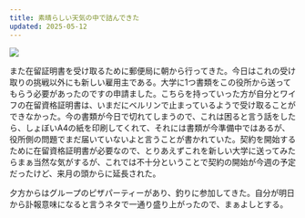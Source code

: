 ```yaml
---
title: 素晴らしい天気の中で詰んできた
updated: 2025-05-12
---
```

![](https://i.imgur.com/ociGigT.jpeg)

また在留証明書を受け取るために郵便局に朝から行ってきた。今日はこれの受け取りの挑戦以外にも新しい雇用主である。大学に1つ書類をこの役所から送ってもらう必要があったのですの申請ました。こちらを持っていった方が自分とワイフの在留資格証明書は、いまだにベルリンで止まっているようで受け取ることができなかった。今の書類が今日で切れてしまうので、これは困ると言う話をしたら、しょぼいA4の紙を印刷してくれて、それには書類が今準備中ではあるが、役所側の問題でまだ届いていないよと言うことが書かれていた。契約を開始するために在留資格証明書が必要なので、とりあえずこれを新しい大学に送ってみたらまぁ当然な気がするが、これでは不十分ということで契約の開始が今週の予定だったけど、来月の頭からに延長された。

夕方からはグループのピザパーティーがあり、釣りに参加してきた。自分が明日から訃報意味になると言うネタで一通り盛り上がったので、まぁよしとする。